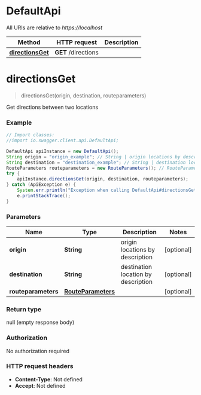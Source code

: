 # DefaultApi

All URIs are relative to *https://localhost*

Method | HTTP request | Description
------------- | ------------- | -------------
[**directionsGet**](DefaultApi.md#directionsGet) | **GET** /directions | 


<a name="directionsGet"></a>
# **directionsGet**
> directionsGet(origin, destination, routeparameters)



Get directions between two locations 

### Example
```java
// Import classes:
//import io.swagger.client.api.DefaultApi;

DefaultApi apiInstance = new DefaultApi();
String origin = "origin_example"; // String | origin locations by description
String destination = "destination_example"; // String | destination location by description
RouteParameters routeparameters = new RouteParameters(); // RouteParameters | 
try {
    apiInstance.directionsGet(origin, destination, routeparameters);
} catch (ApiException e) {
    System.err.println("Exception when calling DefaultApi#directionsGet");
    e.printStackTrace();
}
```

### Parameters

Name | Type | Description  | Notes
------------- | ------------- | ------------- | -------------
 **origin** | **String**| origin locations by description | [optional]
 **destination** | **String**| destination location by description | [optional]
 **routeparameters** | [**RouteParameters**](RouteParameters.md)|  | [optional]

### Return type

null (empty response body)

### Authorization

No authorization required

### HTTP request headers

 - **Content-Type**: Not defined
 - **Accept**: Not defined

